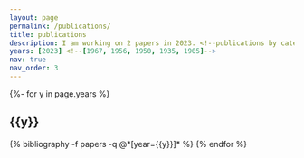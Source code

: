 ```yaml
---
layout: page
permalink: /publications/
title: publications
description: I am working on 2 papers in 2023. <!--publications by categories in reversed chronological order. generated by jekyll-scholar.-->
years: [2023] <!--[1967, 1956, 1950, 1935, 1905]-->
nav: true
nav_order: 3
---
```

<!-- _pages/publications.md -->
<div class="publications">

{%- for y in page.years %}
  <h2 class="year">{{y}}</h2>
  {% bibliography -f papers -q @*[year={{y}}]* %}
{% endfor %}

</div>

